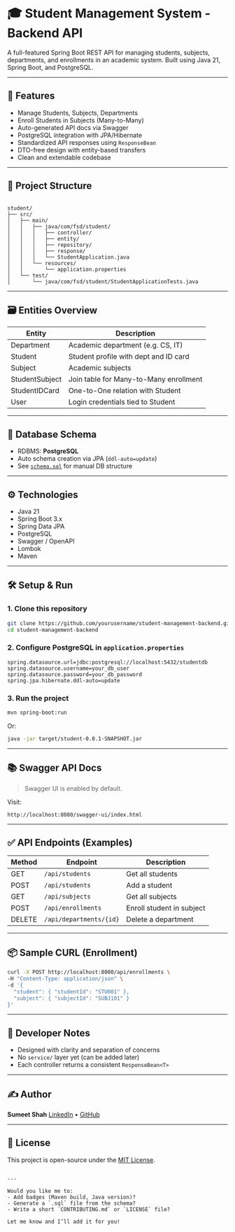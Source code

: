 # 🎓 Student Management System - Backend API

A full-featured Spring Boot REST API for managing students, subjects, departments, and enrollments in an academic system. Built using Java 21, Spring Boot, and PostgreSQL.

---

## 🚀 Features

- Manage Students, Subjects, Departments
- Enroll Students in Subjects (Many-to-Many)
- Auto-generated API docs via Swagger
- PostgreSQL integration with JPA/Hibernate
- Standardized API responses using `ResponseBean`
- DTO-free design with entity-based transfers
- Clean and extendable codebase

---

## 📁 Project Structure

```

student/
├── src/
│   ├── main/
│   │   ├── java/com/fsd/student/
│   │   │   ├── controller/
│   │   │   ├── entity/
│   │   │   ├── repository/
│   │   │   ├── response/
│   │   │   └── StudentApplication.java
│   │   └── resources/
│   │       └── application.properties
│   └── test/
│       └── java/com/fsd/student/StudentApplicationTests.java

````

---

## 🗃️ Entities Overview

| Entity         | Description                              |
|----------------|------------------------------------------|
| Department     | Academic department (e.g. CS, IT)         |
| Student        | Student profile with dept and ID card     |
| Subject        | Academic subjects                         |
| StudentSubject | Join table for Many-to-Many enrollment    |
| StudentIDCard  | One-to-One relation with Student          |
| User           | Login credentials tied to Student         |

---

## 🔗 Database Schema

- RDBMS: **PostgreSQL**
- Auto schema creation via JPA (`ddl-auto=update`)
- See [`schema.sql`](#) for manual DB structure

---

## ⚙️ Technologies

- Java 21
- Spring Boot 3.x
- Spring Data JPA
- PostgreSQL
- Swagger / OpenAPI
- Lombok
- Maven

---

## 🛠️ Setup & Run

### 1. Clone this repository

```bash
git clone https://github.com/yourusername/student-management-backend.git
cd student-management-backend
````

### 2. Configure PostgreSQL in `application.properties`

```properties
spring.datasource.url=jdbc:postgresql://localhost:5432/studentdb
spring.datasource.username=your_db_user
spring.datasource.password=your_db_password
spring.jpa.hibernate.ddl-auto=update
```

### 3. Run the project

```bash
mvn spring-boot:run
```

Or:

```bash
java -jar target/student-0.0.1-SNAPSHOT.jar
```

---

## 📚 Swagger API Docs

> Swagger UI is enabled by default.

Visit:

```
http://localhost:8080/swagger-ui/index.html
```

---

## ✅ API Endpoints (Examples)

| Method | Endpoint                | Description               |
| ------ | ----------------------- | ------------------------- |
| GET    | `/api/students`         | Get all students          |
| POST   | `/api/students`         | Add a student             |
| GET    | `/api/subjects`         | Get all subjects          |
| POST   | `/api/enrollments`      | Enroll student in subject |
| DELETE | `/api/departments/{id}` | Delete a department       |

---

## 📦 Sample CURL (Enrollment)

```bash
curl -X POST http://localhost:8080/api/enrollments \
-H "Content-Type: application/json" \
-d '{
  "student": { "studentId": "STU001" },
  "subject": { "subjectId": "SUBJ101" }
}'
```

---

## 📌 Developer Notes

* Designed with clarity and separation of concerns
* No `service/` layer yet (can be added later)
* Each controller returns a consistent `ResponseBean<T>`

---

## ✍️ Author

**Sumeet Shah**
[LinkedIn](https://www.linkedin.com/in/sumeet-shah-7273/) • [GitHub](https://github.com/kracgan)

---

## 📝 License

This project is open-source under the [MIT License](LICENSE).

```

---

Would you like me to:
- Add badges (Maven build, Java version)?
- Generate a `.sql` file from the schema?
- Write a short `CONTRIBUTING.md` or `LICENSE` file?

Let me know and I’ll add it for you!
```
